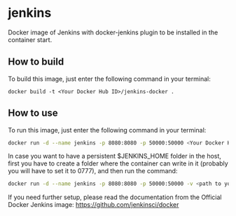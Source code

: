 # jenkins
Docker image of Jenkins with docker-jenkins plugin to be installed in the container start.

## How to build
To build this image, just enter the following command in your terminal:

```{bash}
docker build -t <Your Docker Hub ID>/jenkins-docker .
```

## How to use
To run this image, just enter the following command in your terminal:

```bash
docker run -d --name jenkins -p 8080:8080 -p 50000:50000 <Your Docker Hub ID>/jenkins-docker
```

In case you want to have a persistent $JENKINS_HOME folder in the host, first you
 have to create a folder where the container can write in it (probably you will
have to set it to 0777), and then run the command:

```bash
docker run -d --name jenkins -p 8080:8080 -p 50000:50000 -v <path to your folder with full permissions>:/var/jenkins_home <Your Docker Hub ID>/jenkins-docker
```

If you need further setup, please read the documentation from the Official Docker Jenkins image: https://github.com/jenkinsci/docker

